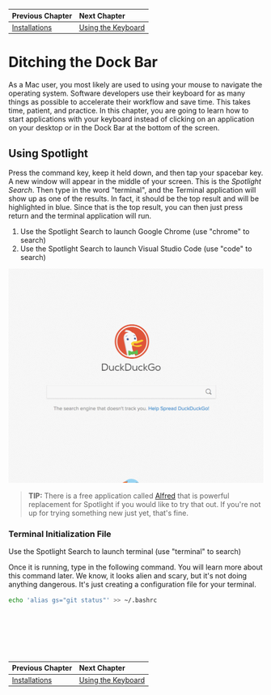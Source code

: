 | Previous Chapter | Next Chapter |
| :------------- |:-------------|
| [Installations](./GETTING_STARTED_MAC.md) | [Using the Keyboard](./APP_TAB_SWITCHING_MAC.md) |

# Ditching the Dock Bar

As a Mac user, you most likely are used to using your mouse to navigate the operating system. Software developers use their keyboard for as many things as possible to accelerate their workflow and save time. This takes time, patient, and practice. In this chapter, you are going to learn how to start applications with your keyboard instead of clicking on an application on your desktop or in the Dock Bar at the bottom of the screen.

## Using Spotlight

Press the command key, keep it held down, and then tap your spacebar key. A new window will appear in the middle of your screen. This is the *Spotlight Search*. Then type in the word "terminal", and the Terminal application will show up as one of the results. In fact, it should be the top result and will be highlighted in blue. Since that is the top result, you can then just press return and the terminal application will run.


1. Use the Spotlight Search to launch Google Chrome (use "chrome" to search)
1. Use the Spotlight Search to launch Visual Studio Code (use "code" to search)

![Using Spotlight](./images/7RvmWxzPeg.gif)

> **TIP:** There is a free application called [Alfred](https://www.alfredapp.com/) that is powerful replacement for Spotlight if you would like to try that out. If you're not up for trying something new just yet, that's fine.

### Terminal Initialization File

Use the Spotlight Search to launch terminal (use "terminal" to search)

Once it is running, type in the following command. You will learn more about this command later. We know, it looks alien and scary, but it's not doing anything dangerous. It's just creating a configuration file for your terminal.

```sh
echo 'alias gs="git status"' >> ~/.bashrc
```


 <br/>
 <br/>
 <br/>
 <br/>
 <br/>

| Previous Chapter | Next Chapter |
| :------------- |:-------------|
| [Installations](./GETTING_STARTED_MAC.md) | [Using the Keyboard](./APP_TAB_SWITCHING_MAC.md) |